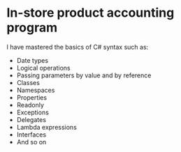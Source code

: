# In-store product accounting program

I have mastered the basics of C# syntax such as:
* Date types
* Logical operations
* Passing parameters by value and by reference
* Classes
* Namespaces
* Properties
* Readonly
* Exceptions
* Delegates
* Lambda expressions
* Interfaces
* And so on
